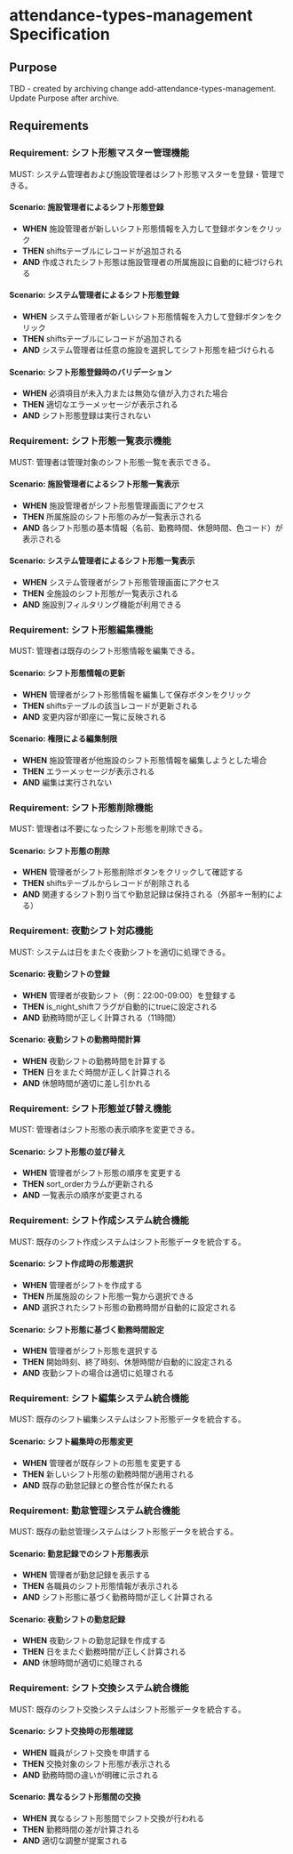 # attendance-types-management Specification

## Purpose
TBD - created by archiving change add-attendance-types-management. Update Purpose after archive.
## Requirements
### Requirement: シフト形態マスター管理機能

MUST: システム管理者および施設管理者はシフト形態マスターを登録・管理できる。

#### Scenario: 施設管理者によるシフト形態登録

- **WHEN** 施設管理者が新しいシフト形態情報を入力して登録ボタンをクリック
- **THEN** shiftsテーブルにレコードが追加される
- **AND** 作成されたシフト形態は施設管理者の所属施設に自動的に紐づけられる

#### Scenario: システム管理者によるシフト形態登録

- **WHEN** システム管理者が新しいシフト形態情報を入力して登録ボタンをクリック
- **THEN** shiftsテーブルにレコードが追加される
- **AND** システム管理者は任意の施設を選択してシフト形態を紐づけられる

#### Scenario: シフト形態登録時のバリデーション

- **WHEN** 必須項目が未入力または無効な値が入力された場合
- **THEN** 適切なエラーメッセージが表示される
- **AND** シフト形態登録は実行されない

### Requirement: シフト形態一覧表示機能

MUST: 管理者は管理対象のシフト形態一覧を表示できる。

#### Scenario: 施設管理者によるシフト形態一覧表示

- **WHEN** 施設管理者がシフト形態管理画面にアクセス
- **THEN** 所属施設のシフト形態のみが一覧表示される
- **AND** 各シフト形態の基本情報（名前、勤務時間、休憩時間、色コード）が表示される

#### Scenario: システム管理者によるシフト形態一覧表示

- **WHEN** システム管理者がシフト形態管理画面にアクセス
- **THEN** 全施設のシフト形態が一覧表示される
- **AND** 施設別フィルタリング機能が利用できる

### Requirement: シフト形態編集機能

MUST: 管理者は既存のシフト形態情報を編集できる。

#### Scenario: シフト形態情報の更新

- **WHEN** 管理者がシフト形態情報を編集して保存ボタンをクリック
- **THEN** shiftsテーブルの該当レコードが更新される
- **AND** 変更内容が即座に一覧に反映される

#### Scenario: 権限による編集制限

- **WHEN** 施設管理者が他施設のシフト形態情報を編集しようとした場合
- **THEN** エラーメッセージが表示される
- **AND** 編集は実行されない

### Requirement: シフト形態削除機能

MUST: 管理者は不要になったシフト形態を削除できる。

#### Scenario: シフト形態の削除

- **WHEN** 管理者がシフト形態削除ボタンをクリックして確認する
- **THEN** shiftsテーブルからレコードが削除される
- **AND** 関連するシフト割り当てや勤怠記録は保持される（外部キー制約による）

### Requirement: 夜勤シフト対応機能

MUST: システムは日をまたぐ夜勤シフトを適切に処理できる。

#### Scenario: 夜勤シフトの登録

- **WHEN** 管理者が夜勤シフト（例：22:00-09:00）を登録する
- **THEN** is_night_shiftフラグが自動的にtrueに設定される
- **AND** 勤務時間が正しく計算される（11時間）

#### Scenario: 夜勤シフトの勤務時間計算

- **WHEN** 夜勤シフトの勤務時間を計算する
- **THEN** 日をまたぐ時間が正しく計算される
- **AND** 休憩時間が適切に差し引かれる

### Requirement: シフト形態並び替え機能

MUST: 管理者はシフト形態の表示順序を変更できる。

#### Scenario: シフト形態の並び替え

- **WHEN** 管理者がシフト形態の順序を変更する
- **THEN** sort_orderカラムが更新される
- **AND** 一覧表示の順序が変更される

### Requirement: シフト作成システム統合機能

MUST: 既存のシフト作成システムはシフト形態データを統合する。

#### Scenario: シフト作成時の形態選択

- **WHEN** 管理者がシフトを作成する
- **THEN** 所属施設のシフト形態一覧から選択できる
- **AND** 選択されたシフト形態の勤務時間が自動的に設定される

#### Scenario: シフト形態に基づく勤務時間設定

- **WHEN** 管理者がシフト形態を選択する
- **THEN** 開始時刻、終了時刻、休憩時間が自動的に設定される
- **AND** 夜勤シフトの場合は適切に処理される

### Requirement: シフト編集システム統合機能

MUST: 既存のシフト編集システムはシフト形態データを統合する。

#### Scenario: シフト編集時の形態変更

- **WHEN** 管理者が既存シフトの形態を変更する
- **THEN** 新しいシフト形態の勤務時間が適用される
- **AND** 既存の勤怠記録との整合性が保たれる

### Requirement: 勤怠管理システム統合機能

MUST: 既存の勤怠管理システムはシフト形態データを統合する。

#### Scenario: 勤怠記録でのシフト形態表示

- **WHEN** 管理者が勤怠記録を表示する
- **THEN** 各職員のシフト形態情報が表示される
- **AND** シフト形態に基づく勤務時間が正しく計算される

#### Scenario: 夜勤シフトの勤怠記録

- **WHEN** 夜勤シフトの勤怠記録を作成する
- **THEN** 日をまたぐ勤務時間が正しく計算される
- **AND** 休憩時間が適切に処理される

### Requirement: シフト交換システム統合機能

MUST: 既存のシフト交換システムはシフト形態データを統合する。

#### Scenario: シフト交換時の形態確認

- **WHEN** 職員がシフト交換を申請する
- **THEN** 交換対象のシフト形態が表示される
- **AND** 勤務時間の違いが明確に示される

#### Scenario: 異なるシフト形態間の交換

- **WHEN** 異なるシフト形態間でシフト交換が行われる
- **THEN** 勤務時間の差が計算される
- **AND** 適切な調整が提案される

